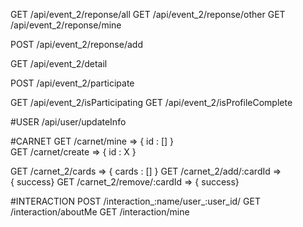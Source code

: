 
GET /api/event_2/reponse/all
GET /api/event_2/reponse/other
GET /api/event_2/reponse/mine

POST /api/event_2/reponse/add

GET /api/event_2/detail

POST /api/event_2/participate

GET /api/event_2/isParticipating
GET /api/event_2/isProfileComplete

#USER
/api/user/updateInfo

#CARNET
GET /carnet/mine => { id : [] }  
GET /carnet/create => { id : X }

GET /carnet_2/cards => { cards : [] }
GET /carnet_2/add/:cardId  => { success}
GET /carnet_2/remove/:cardId  => { success}

#INTERACTION
POST /interaction_:name/user_:user_id/
GET /interaction/aboutMe
GET	/interaction/mine

